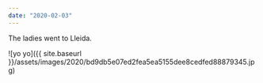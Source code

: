 ```yaml
---
date: "2020-02-03"
---
```


The ladies went to Lleida.

![yo yo]({{ site.baseurl }}/assets/images/2020/bd9db5e07ed2fea5ea5155dee8cedfed88879345.jpg)
